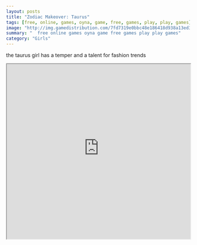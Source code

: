 ```yaml
---
layout: posts
title: "Zodiac Makeover: Taurus"
tags: [free, online, games, oyna, game, free, games, play, play, games]
image: "http://img.gamedistribution.com/7fd7319e0bbc48e186418d938a13ed33.jpg"
summary: "  free online games oyna game free games play play games"
category: "Girls"
---
```


the taurus girl has a temper and a talent for fashion trends

<iframe width="100%" height="480px;" src="http://flash.gamedistribution.com?game=7fd7319e0bbc48e186418d938a13ed33"></iframe>
